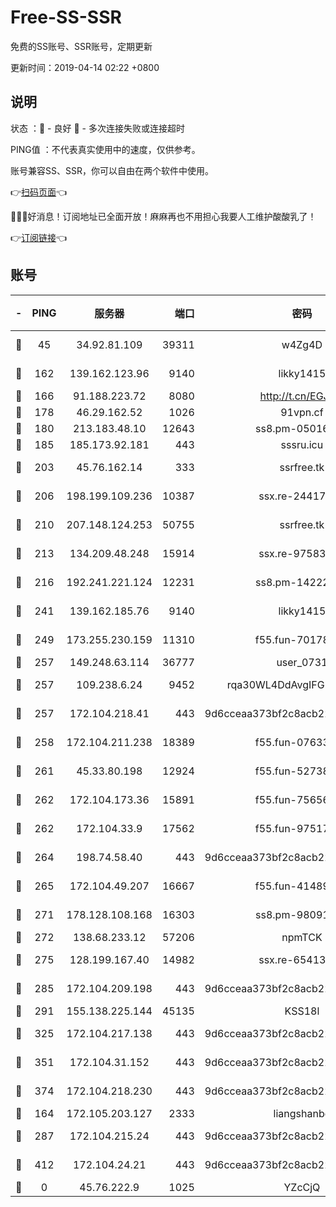 # Free-SS-SSR

免费的SS账号、SSR账号，定期更新

更新时间：2019-04-14 02:22 +0800

## 说明

状态     ：🙂 - 良好 🙁 - 多次连接失败或连接超时

PING值   ：不代表真实使用中的速度，仅供参考。

账号兼容SS、SSR，你可以自由在两个软件中使用。

👉[扫码页面](https://liesauer.github.io/Free-SS-SSR/)👈

🎉🎉🎉好消息！订阅地址已全面开放！麻麻再也不用担心我要人工维护酸酸乳了！

👉[订阅链接](https://www.liesauer.net/yogurt/subscribe?ACCESS_TOKEN=DAYxR3mMaZAsaqUb)👈

## 账号

|-|PING|服务器|端口|密码|加密方式|区域|
|:----:|:----:|:-----:|-----:|:----:|:----:|:----:|
|🙂|45|34.92.81.109|39311|w4Zg4D|chacha20-ietf|US|
|🙂|162|139.162.123.96|9140|likky1415|aes-256-cfb|JP|
|🙂|166|91.188.223.72|8080|http://t.cn/EGJIyrl|rc4-md5|RU|
|🙂|178|46.29.162.52|1026|91vpn.cf|rc4-md5|RU|
|🙂|180|213.183.48.10|12643|ss8.pm-05016472|rc4-md5|RU|
|🙂|185|185.173.92.181|443|sssru.icu|rc4-md5|RU|
|🙂|203|45.76.162.14|333|ssrfree.tk|aes-256-cfb|SG|
|🙂|206|198.199.109.236|10387|ssx.re-24417709|aes-256-cfb|US|
|🙂|210|207.148.124.253|50755|ssrfree.tk|aes-256-cfb|SG|
|🙂|213|134.209.48.248|15914|ssx.re-97583974|aes-256-cfb|US|
|🙂|216|192.241.221.124|12231|ss8.pm-14222787|aes-256-cfb|US|
|🙂|241|139.162.185.76|9140|likky1415|aes-256-cfb|DE|
|🙂|249|173.255.230.159|11310|f55.fun-70178844|aes-256-cfb|US|
|🙂|257|149.248.63.114|36777|user_0731|chacha20|CA|
|🙂|257|109.238.6.24|9452|rqa30WL4DdAvgIFG6Fs3znzTa|aes-256-cfb|FR|
|🙂|257|172.104.218.41|443|9d6cceaa373bf2c8acb22e60b6a58be6|aes-256-cfb|US|
|🙂|258|172.104.211.238|18389|f55.fun-07633664|aes-256-cfb|US|
|🙂|261|45.33.80.198|12924|f55.fun-52738007|aes-256-cfb|US|
|🙂|262|172.104.173.36|15891|f55.fun-75656736|aes-256-cfb|SG|
|🙂|262|172.104.33.9|17562|f55.fun-97517763|aes-256-cfb|SG|
|🙂|264|198.74.58.40|443|9d6cceaa373bf2c8acb22e60b6a58be6|aes-256-cfb|US|
|🙂|265|172.104.49.207|16667|f55.fun-41489806|aes-256-cfb|SG|
|🙂|271|178.128.108.168|16303|ss8.pm-98091873|aes-256-cfb|SG|
|🙂|272|138.68.233.12|57206|npmTCK|rc4-md5|US|
|🙂|275|128.199.167.40|14982|ssx.re-65413948|aes-256-cfb|SG|
|🙂|285|172.104.209.198|443|9d6cceaa373bf2c8acb22e60b6a58be6|aes-256-cfb|US|
|🙂|291|155.138.225.144|45135|KSS18l|rc4-md5|US|
|🙂|325|172.104.217.138|443|9d6cceaa373bf2c8acb22e60b6a58be6|aes-256-cfb|US|
|🙂|351|172.104.31.152|443|9d6cceaa373bf2c8acb22e60b6a58be6|aes-256-cfb|US|
|🙂|374|172.104.218.230|443|9d6cceaa373bf2c8acb22e60b6a58be6|aes-256-cfb|US|
|🙂|164|172.105.203.127|2333|liangshanbo|chacha20|JP|
|🙂|287|172.104.215.24|443|9d6cceaa373bf2c8acb22e60b6a58be6|aes-256-cfb|US|
|🙂|412|172.104.24.21|443|9d6cceaa373bf2c8acb22e60b6a58be6|aes-256-cfb|US|
|🙁|0|45.76.222.9|1025|YZcCjQ|rc4-md5|JP|
